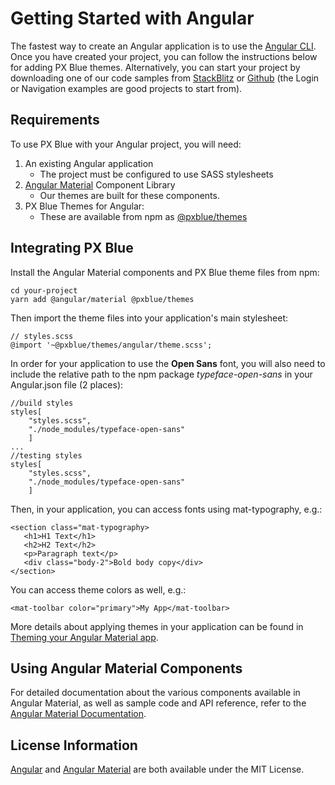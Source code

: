 # Getting Started with Angular

The fastest way to create an Angular application is to use the [Angular CLI](http://cli.angular.io/). Once you have created your project, you can follow the instructions below for adding PX Blue themes. Alternatively, you can start your project by downloading one of our code samples from [StackBlitz](http://www.stackblitz.com/@px-blue) or [Github](https://github.com/pxblue) (the Login or Navigation examples are good projects to start from).

## Requirements
To use PX Blue with your Angular project, you will need:

1. An existing Angular application
    * The project must be configured to use SASS stylesheets
2. [Angular Material](https://material.angular.io/) Component Library
    * Our themes are built for these components.
3. PX Blue Themes for Angular:
    * These are available from npm as [@pxblue/themes](https://www.npmjs.com/package/@pxblue/themes)

## Integrating PX Blue
Install the Angular Material components and PX Blue theme files from npm:
```
cd your-project
yarn add @angular/material @pxblue/themes
```

Then import the theme files into your application's main stylesheet:
```
// styles.scss
@import '~@pxblue/themes/angular/theme.scss';
```

In order for your application to use the **Open Sans** font, you will also need to include the relative path to the npm package *typeface-open-sans* in your Angular.json file (2 places):
```
//build styles
styles[
    "styles.scss",
    "./node_modules/typeface-open-sans"
    ]
...
//testing styles
styles[
    "styles.scss",
    "./node_modules/typeface-open-sans"
    ]
```
Then, in your application, you can access fonts using mat-typography, e.g.:

```
<section class="mat-typography>
   <h1>H1 Text</h1>
   <h2>H2 Text</h2>
   <p>Paragraph text</p>
   <div class="body-2">Bold body copy</div>
</section>
```

You can access theme colors as well, e.g.:

```
<mat-toolbar color="primary">My App</mat-toolbar>
```

More details about applying themes in your application can be found in [Theming your Angular Material app](https://material.angular.io/guide/theming).

## Using Angular Material Components
For detailed documentation about the various components available in Angular Material, as well as sample code and API reference, refer to the [Angular Material Documentation](https://material.angular.io/components/).

## License Information
[Angular](https://github.com/angular/angular/blob/master/LICENSE) and [Angular Material](https://github.com/angular/material2/blob/master/LICENSE) are both available under the MIT License.
